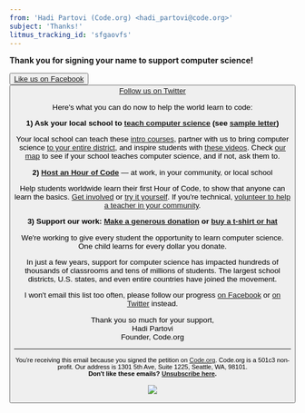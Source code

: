 ```yaml
---
from: 'Hadi Partovi (Code.org) <hadi_partovi@code.org>'
subject: 'Thanks!'
litmus_tracking_id: 'sfgaovfs'
---
```


**Thank you for signing your name to support computer science!**

[<button>Like us on Facebook](http://facebook/Code.org)[<button>Follow us on Twitter](http://twitter.com/codeorg)

Here's what you can do now to help the world learn to code:

**1) Ask your local school to [teach computer science](https://code.org/educate) (see [sample letter](https://code.org/promote/letter))**

Your local school can teach these [intro courses](https://studio.code.org), partner with us to bring computer science [to your entire district](/educate/districts), and inspire students with [these videos](/educate/inspire). Check [our map](/learn/local) to see if your school teaches computer science, and if not, ask them to.

**2) [Host an Hour of Code](https://hourofcode.com)** — at work, in your community, or local school

Help students worldwide learn their first Hour of Code, to show that anyone can learn the basics. [Get involved](https://hourofcode.com) or [try it yourself](/learn).  If you're technical, [volunteer to help a teacher in your community](/volunteer).

**3) Support our work: [Make a generous donation](/donate) or [buy a t-shirt or hat](https://store.code.org)**

We're working to give every student the opportunity to learn computer science. One child learns for every dollar you donate.

In just a few years, support for computer science has impacted hundreds of thousands of classrooms and tens of millions of students. The largest school districts, U.S. states, and even entire countries have joined the movement. 

I won't email this list too often,  please follow our progress [on Facebook](http://facebook.com/Code.org) or [on Twitter](http://twitter.com/codeorg) instead.

Thank you so much for your support,<br/>
Hadi Partovi <br/>
Founder, Code.org

<hr>

<small>You’re receiving this email because you signed the petition on <a href="https://Code.org/">Code.org</a>. Code.org is a 501c3 non-profit. Our address is 1301 5th Ave, Suite 1225, Seattle, WA, 98101.</small> <br />
<small><strong>Don't like these emails? [Unsubscribe here](<%= unsubscribe_link %>).</strong></small>


![](<%= tracking_pixel %>)

